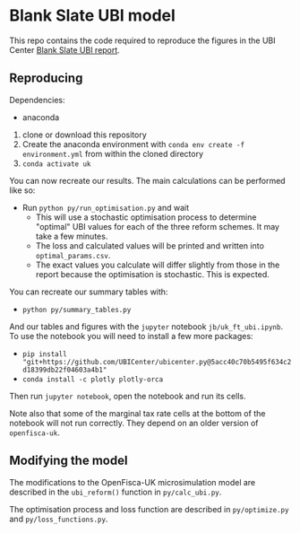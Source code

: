 # Blank Slate UBI model

This repo contains the code required to reproduce the figures in the UBI Center [Blank Slate UBI report](https://www.ubicenter.org/uk-blank-slate-ubi).


## Reproducing

Dependencies:

- anaconda

1. clone or download this repository
2. Create the anaconda environment with `conda env create -f environment.yml` from within the cloned directory
   <!-- TODO: fix versions to known-working ones. -->
3. `conda activate uk`

You can now recreate our results. The main calculations can be performed like so:

- Run `python py/run_optimisation.py` and wait
   - This will use a stochastic optimisation process to determine "optimal" UBI values for each of the three reform schemes. It may take a few minutes.
   - The loss and calculated values will be printed and written into `optimal_params.csv`.
   - The exact values you calculate will differ slightly from those in the report because the optimisation is stochastic. This is expected.

You can recreate our summary tables with:

- `python py/summary_tables.py`

And our tables and figures with the `jupyter` notebook `jb/uk_ft_ubi.ipynb`. To use the notebook you will need to install a few more packages:

  - `pip install "git+https://github.com/UBICenter/ubicenter.py@5acc40c70b5495f634c2d18399db22f04603a4b1"`
  - `conda install -c plotly plotly-orca`

Then run `jupyter notebook`, open the notebook and run its cells.

Note also that some of the marginal tax rate cells at the bottom of the notebook will not run correctly. They depend on an older version of `openfisca-uk`. <!-- this is a guess -->


## Modifying the model

The modifications to the OpenFisca-UK microsimulation model are described in the `ubi_reform()` function in `py/calc_ubi.py`.

The optimisation process and loss function are described in `py/optimize.py` and `py/loss_functions.py`.
